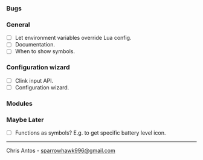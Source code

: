 ### Bugs

### General
- [ ] Let environment variables override Lua config.
- [ ] Documentation.
- [ ] When to show symbols.

### Configuration wizard
- [ ] Clink input API.
- [ ] Configuration wizard.

### Modules

### Maybe Later
- [ ] Functions as symbols?  E.g. to get specific battery level icon.

---
Chris Antos - sparrowhawk996@gmail.com
